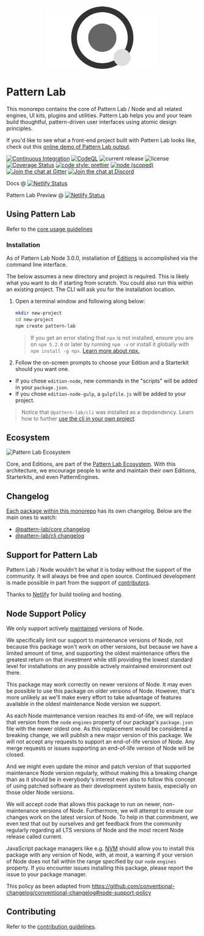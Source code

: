 <p align="center">
  <img src='/patternlab.png' width="300" height="166" alt="Pattern Lab Logo" style="max-width: 100%;" />
</p>

# Pattern Lab

This monorepo contains the core of Pattern Lab / Node and all related engines, UI kits, plugins and utilities. Pattern Lab helps you and your team build thoughtful, pattern-driven user interfaces using atomic design principles.

If you'd like to see what a front-end project built with Pattern Lab looks like, check out this [online demo of Pattern Lab output](https://demo.patternlab.io/).

[![Continuous Integration](https://github.com/pattern-lab/patternlab-node/actions/workflows/continuous-integration.yml/badge.svg?branch=dev)](https://github.com/pattern-lab/patternlab-node/actions/workflows/continuous-integration.yml)
[![CodeQL](https://github.com/pattern-lab/patternlab-node/actions/workflows/codeql-analysis.yml/badge.svg?branch=dev)](https://github.com/pattern-lab/patternlab-node/actions/workflows/codeql-analysis.yml)
![current release](https://img.shields.io/npm/v/@pattern-lab/core.svg)
![license](https://img.shields.io/github/license/pattern-lab/patternlab-node.svg)
[![Coverage Status](https://coveralls.io/repos/github/pattern-lab/patternlab-node/badge.svg?branch=master)](https://coveralls.io/github/pattern-lab/patternlab-node?branch=master)
[![code style: prettier](https://img.shields.io/badge/code_style-prettier-ff69b4.svg)](https://github.com/prettier/prettier)
[![node (scoped)](https://img.shields.io/node/v/@pattern-lab/core.svg)]()
[![Join the chat at Gitter](https://badges.gitter.im/pattern-lab/node.svg)](https://gitter.im/pattern-lab/node)
[![Join the chat at Discord](https://img.shields.io/badge/Chat-Discord-informational.svg)](https://discord.gg/UcZrYYE7ht)

Docs @ [![Netlify Status](https://api.netlify.com/api/v1/badges/d454dbde-02c5-4bd4-8393-4ab75e862b03/deploy-status)](https://app.netlify.com/sites/patternlab-docs-preview/deploys)

Pattern Lab Preview @ [![Netlify Status](https://api.netlify.com/api/v1/badges/a6db1666-cb4f-4d26-82d4-9d88d875f286/deploy-status)](https://app.netlify.com/sites/patternlab-handlebars-preview/deploys)

## Using Pattern Lab

Refer to the [core usage guidelines](https://github.com/pattern-lab/patternlab-node/blob/master/packages/core/README.md#usage)

### Installation

As of Pattern Lab Node 3.0.0, installation of [Editions](https://patternlab.io/docs/overview-of-pattern-lab's-ecosystem/) is accomplished via the command line interface.

The below assumes a new directory and project is required. This is likely what you want to do if starting from scratch. You could also run this within an existing project. The CLI will ask you for the installation location.

1. Open a terminal window and following along below:
    ```bash
    mkdir new-project
    cd new-project
    npm create pattern-lab
    ```
    > If you get an error stating that `npx` is not installed, ensure you are on `npm 5.2.0` or later by running `npm -v` or install it globally with `npm install -g npx`. [Learn more about npx.](https://medium.com/@maybekatz/introducing-npx-an-npm-package-runner-55f7d4bd282b)
1. Follow the on-screen prompts to choose your Edition and a Starterkit should you want one.
  - If you chose `edition-node`, new commands in the "scripts" will be added in your `package.json`.
  - If you chose `edition-node-gulp`, a `gulpfile.js` will be added to your project.

  > Notice that `@pattern-lab/cli` was installed as a depdendency. Learn how to further [use the cli in your own project](https://github.com/pattern-lab/patternlab-node/blob/dev/packages/cli/readme.md#configuring-your-project-to-use-the-cli).


## Ecosystem

![Pattern Lab Ecosystem](https://patternlab.io/images/pattern-lab-2-image_18-large-opt.png)

Core, and Editions, are part of the [Pattern Lab Ecosystem](https://patternlab.io/docs/overview-of-pattern-lab's-ecosystem/). With this architecture, we encourage people to write and maintain their own Editions, Starterkits, and even PatternEngines.

## Changelog

[Each package within this monorepo](https://github.com/pattern-lab/patternlab-node/tree/master/packages) has its own changelog. Below are the main ones to watch:

* [@pattern-lab/core changelog ](https://github.com/pattern-lab/patternlab-node/blob/master/packages/core/CHANGELOG.md)
* [@pattern-lab/cli changelog ](https://github.com/pattern-lab/patternlab-node/blob/master/packages/cli/CHANGELOG.md)

## Support for Pattern Lab

Pattern Lab / Node wouldn't be what it is today without the support of the community. It will always be free and open source. Continued development is made possible in part from the support of [contributors](https://github.com/pattern-lab/patternlab-node/graphs/contributors).

Thanks to [Netlify](https://www.netlify.com/) for build tooling and hosting.

## Node Support Policy

We only support actively [maintained](https://github.com/nodejs/Release#release-schedule) versions of Node.

We specifically limit our support to maintenance versions of Node, not because this package won't work on other versions, but because we have a limited amount of time, and supporting the oldest maintenance offers the greatest return on that investment while still providing the lowest standard level for installations on any possible actively maintained environment out there.	 

This package may work correctly on newer versions of Node. It may even be possible to use this package on older versions of Node. However, that's more unlikely as we'll make every effort to take advantage of features available in the oldest maintenance Node version we support.

As each Node maintenance version reaches its end-of-life, we will replace that version from the `node` `engines` property of our package's `package.json` file with the newer oldest one. As this replacement would be considered a breaking change, we will publish a new major version of this package. We will not accept any requests to support an end-of-life version of Node. Any merge requests or issues supporting an end-of-life version of Node will be closed.

And we might even update the minor and patch version of that supported maintenance Node version regularly, without making this a breaking change than as it should be in everybody's interest even also to follow this concept of using patched software as their development system basis, especially on those older Node versions.

We will accept code that allows this package to run on newer, non-maintenance versions of Node. Furthermore, we will attempt to ensure our changes work on the latest version of Node. To help in that commitment, we even test that out by ourselves and get feedback from the community regularly regarding all LTS versions of Node and the most recent Node release called current.

JavaScript package managers like e.g. [NVM](https://github.com/nvm-sh/nvm) should allow you to install this package with any version of Node, with, at most, a warning if your version of Node does not fall within the range specified by our `node` `engines` property. If you encounter issues installing this package, please report the issue to your package manager.

This policy as been adapted from <https://github.com/conventional-changelog/conventional-changelog#node-support-policy>

## Contributing

Refer to the [contribution guidelines](https://github.com/pattern-lab/patternlab-node/blob/master/.github/CONTRIBUTING.md).
